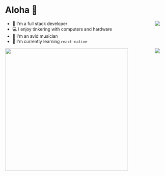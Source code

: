 # Aloha 👋

<img align="right" src="https://github-readme-stats-notaroomba.vercel.app/api?username=notaroomba&show_icons=true&theme=github_dark_dimmed">
 
- 🔭 I'm a full stack developer
- 💻 I enjoy tinkering with computers and hardware
- 🎹 I'm an avid musician
- 🌱 I'm currently learning ```react-native```

 <img align="left" width="400" src="https://github-readme-stats-notaroomba.vercel.app/api/top-langs/?username=notaroomba&layout=compact&theme=github_dark_dimmed&langs_count=10">

 <img align="right" src="https://skillicons.dev/icons?i=html,css,js,ts,react,mongo,tailwind,c,cpp,rust,java,unity&perline=6">
<!--
**NotARoomba/notaroomba** is a ✨ _special_ ✨ repository because its `README.md` (this file) appears on your GitHub profile.

Here are some ideas to get you started:

- 🔭 I’m currently working on ...
- 🌱 I’m currently learning ...
- 👯 I’m looking to collaborate on ...
- 🤔 I’m looking for help with ...
- 💬 Ask me about ...
- 📫 How to reach me: ...
- 😄 Pronouns: ...
- ⚡ Fun fact: ...
-->
